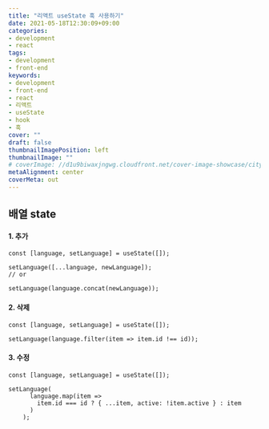 ```yaml
---
title: "리액트 useState 훅 사용하기"
date: 2021-05-18T12:30:09+09:00
categories: 
- development
- react
tags: 
- development
- front-end
keywords: 
- development
- front-end
- react
- 리액트
- useState
- hook
- 훅
cover: ""
draft: false
thumbnailImagePosition: left
thumbnailImage: ""
# coverImage: //d1u9biwaxjngwg.cloudfront.net/cover-image-showcase/city.jpg
metaAlignment: center
coverMeta: out
---
```


## 배열 state 

#### 1\. 추가

```
const [language, setLanguage] = useState([]);

setLanguage([...language, newLanguage]);
// or

setLanguage(language.concat(newLanguage));
```

#### 2\. 삭제

```
const [language, setLanguage] = useState([]);

setLanguage(language.filter(item => item.id !== id));
```

#### 3\. 수정

```
const [language, setLanguage] = useState([]);

setLanguage(
      language.map(item =>
        item.id === id ? { ...item, active: !item.active } : item
      )
    );
```
